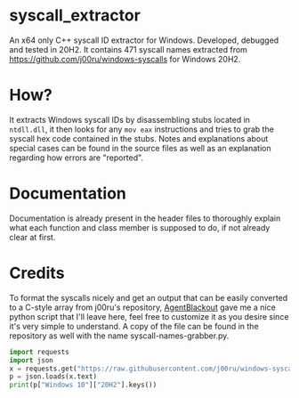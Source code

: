 # syscall_extractor
An x64 only C++ syscall ID extractor for Windows. Developed, debugged and tested in 20H2. It contains 471 syscall names extracted from https://github.com/j00ru/windows-syscalls for Windows 20H2.

# How?
It extracts Windows syscall IDs by disassembling stubs located in ``ntdll.dll``, it then looks for any ``mov eax`` instructions and tries to grab the syscall hex code contained in the stubs. Notes and explanations about special cases can be found in the source files as well as an explanation regarding how errors are "reported".

# Documentation
Documentation is already present in the header files to thoroughly explain what each function and class member is supposed to do, if not already clear at first.

# Credits
To format the syscalls nicely and get an output that can be easily converted to a C-style array from j00ru's repository, [AgentBlackout](https://github.com/AgentBlackout) gave me a nice python script that I'll leave here, feel free to customize it as you desire since it's very simple to understand. A copy of the file can be found in the repository as well with the name syscall-names-grabber.py.

```py
import requests
import json
x = requests.get("https://raw.githubusercontent.com/j00ru/windows-syscalls/master/x64/json/nt-per-system.json")
p = json.loads(x.text)
print(p["Windows 10"]["20H2"].keys())
```
